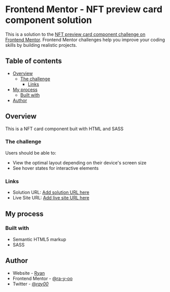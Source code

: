 # Frontend Mentor - NFT preview card component solution

This is a solution to the [NFT preview card component challenge on Frontend Mentor](https://www.frontendmentor.io/challenges/nft-preview-card-component-SbdUL_w0U). Frontend Mentor challenges help you improve your coding skills by building realistic projects. 

## Table of contents

- [Overview](#overview)
  - [The challenge](#the-challenge)
    - [Links](#links)
- [My process](#my-process)
  - [Built with](#built-with)
- [Author](#author)


## Overview
This is a NFT card component buit with HTML and SASS
### The challenge

Users should be able to:

- View the optimal layout depending on their device's screen size
- See hover states for interactive elements




### Links

- Solution URL: [Add solution URL here](https://your-solution-url.com)
- Live Site URL: [Add live site URL here](https://your-live-site-url.com)

## My process

### Built with

- Semantic HTML5 markup
- SASS

## Author

- Website - [Ryan](https://www.your-site.com)
- Frontend Mentor - [@ra-y-oo](https://www.frontendmentor.io/profile/ra-y-oo)
- Twitter - [@_ray00_](https://www.twitter.com/_ray00_)


